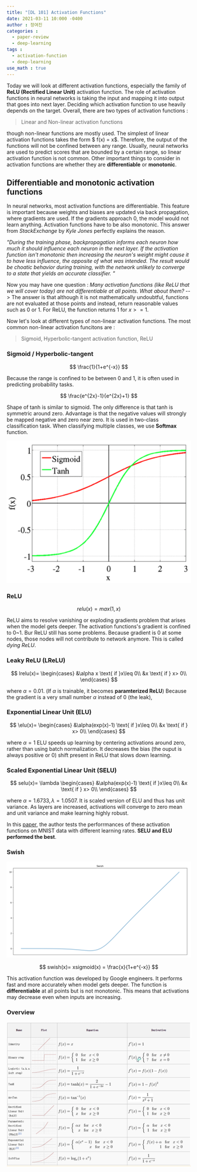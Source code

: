 ```yaml
---
title: "[DL 101] Activation Functions"
date: 2021-03-11 10:000 -0400
author : 정여진
categories :
  - paper-review
  - deep-learning
tags :
  - activation-function
  - deep-learning
use_math : true
---
```


Today we will look at different activation functions, especially the family of **ReLU (Rectified Linear Unit)** activation function. The role of activation functions in neural networks is taking the input and mapping it into output that goes into next layer. Deciding which  activation function to use heavily depends on the target. Overall, there are two types of activation functions :
> Linear and Non-linear activation functions

though non-linear functions are mostly used. The simplest of linear activation functions takes the form $ f(x) = x$. Therefore, the output of the functions will not be confined between any range. Usually, neural networks are used to predict scores that are bounded by a certain range, so linear activation function is not common. Other important things to  consider in activation functions are whether they are **differentiable** or **monotonic**. 

## Differentiable and monotonic activation functions
In neural networks, most activation functions are differentiable. This feature is important because weights and biases are updated via back propagation, where gradients are used. If the gradients approach 0, the model would not learn anything. Activation functions have to be also monotonic. This answer from _StackExchange_ by _Kyle Jones_ perfectly explains the reason.

*"During the training phase, backpropagation informs each neuron how much it should influence each neuron in the next layer. If the activation function isn't monotonic then increasing the neuron's weight might cause it to have less influence, the opposite of what was intended. The result would be choatic behavior during training, with the network unlikely to converge to a state that yields an accurate classifier. "*

Now you may have one question : _Many activation functions (like ReLU that we will cover today) are not differentiable at all points. What about them?_ --> The answer is that although it is not mathematically undoubtful, functions are not evaluated at those points and instead, return reasonable values such as 0 or 1. For ReLU, the function returns 1 for $x>=1$.

Now let's look at different types of non-linear activation functions. The most common non-linear activation funcitons are :
> Sigmoid, Hyperbolic-tangent activation function, ReLU


### Sigmoid / Hyperbolic-tangent 

$$ 
\frac{1}{1+e^{-x}}
$$

Because the range is confined to be between 0 and 1, it is often used in predicting probability tasks. 

$$ 
\frac{e^{2x}-1}{e^{2x}+1}
$$

Shape of tanh is similar to sigmoid. The only difference is that tanh is symmetric around zero. Advantage is that the negative values will strongly be mapped negative and zero near zero. It is used in two-class classification task. When classifying multiple classes, we use **Softmax** function. 

![2021-03-06](/assets/2021-03-11-activation1.png)


### ReLU
$$
relu(x) = max(1,x)
$$

ReLU aims to resolve vanishing or exploding gradients problem that arises when the model gets deeper. The activation functions's gradient is confined to 0~1. Bur ReLU still has some problems. Because gradient is 0 at some nodes, those nodes will not contribute to network anymore. This is called _dying ReLU_. 

### Leaky ReLU (LReLU)
$$
lrelu(x)=
\begin{cases}
 &\alpha x \text{ if }x\leq 0\\ 
 &x \text{ if } x> 0\\ 
\end{cases}
$$

where $\alpha = 0.01$. (If $\alpha$ is trainable, it becomes **paramterized ReLU**) Because the gradient is a very small number $\alpha$ instead of 0 (the leak), 


### Exponential Linear Unit (ELU)

$$
\elu(x)=
\begin{cases}
 &\alpha(exp(x)-1) \text{ if }x\leq 0\\ 
 &x \text{ if } x> 0\\ 
\end{cases}
$$

where $\alpha=1$
ELU speeds up learning by centering activations around zero, rather than using batch normalization. It decreases the bias (the ouput is always positive or 0) shift present in ReLU that slows down learning. 

### Scaled Exponential Linear Unit (SELU)
$$
selu(x)= 
\lambda
\begin{cases}
 &\alpha(exp(x)-1) \text{ if }x\leq 0\\ 
 &x \text{ if } x> 0\\ 
\end{cases}
$$

where $\alpha = 1.6733, \lambda = 1.0507$. It is scaled version of ELU and thus has unit variance. As layers are increased, activations will converge to zero mean and unit variance and make learning highly robust.

In this [paper](https://arxiv.org/pdf/1804.02763.pdf), the author tests the perforrmances of these activation functions on MNIST data with different learning rates. **SELU and ELU performed the best**. 

### Swish

![2021-03-06](/assets/2021-03-11-activation2.png)

$$ 
swish(x)= xsigmoid(x) = \frac{x}{1+e^{-x}}
$$

This activation function was developed by Google engineers. It performs fast and more accurately when model gets deeper. The function is **differentiable** at all points but is not monotonic. This means that activations may decrease even when inputs are increasing.


### Overview
![2021-03-06](/assets/2021-03-11-activation3.png)
